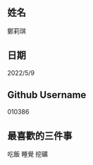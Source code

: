 姓名
----
鄭莉琪

日期
----
2022/5/9

Github Username
---------------
010386

最喜歡的三件事
-------------
吃飯 睡覺 挖礦